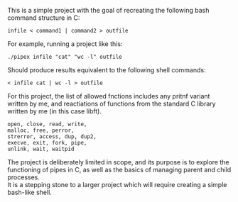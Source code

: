 	
This is a simple project with the goal of recreating the following bash command structure in C:
```
infile < command1 | command2 > outfile
```
For example, running a project like this:
```
./pipex infile "cat" "wc -l" outfile
```
Should produce results equivalent to the following shell commands:
```
< infile cat | wc -l > outfile
```
For this project, the list of allowed fnctions includes any pritnf variant written by me, and reactiations of functions from the standard C library written by me (in this case libft).
```
open, close, read, write,
malloc, free, perror,
strerror, access, dup, dup2,
execve, exit, fork, pipe,
unlink, wait, waitpid
```
The project is deliberately limited in scope, and its purpose is to explore the functioning of pipes in C, as well as the basics of managing parent and child processes.\
It is a stepping stone to a larger project which will require creating a simple bash-like shell.
